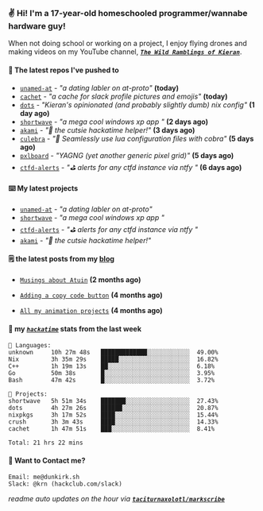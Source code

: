 ### ✌️ Hi! I'm a 17-year-old homeschooled programmer/wannabe hardware guy!

When not doing school or working on a project, I enjoy flying drones and making videos on my YouTube channel, [**_`The Wild Ramblings of Kieran`_**](https://youtube.com/@kieran.rambles).

#### 👷 The latest repos I've pushed to

- [`unamed-at`](https://github.com/taciturnaxolotl/unamed-at) - _"a dating labler on at-proto"_ **(today)**
- [`cachet`](https://github.com/taciturnaxolotl/cachet) - _"a cache for slack profile pictures and emojis"_ **(today)**
- [`dots`](https://github.com/taciturnaxolotl/dots) - _"Kieran's opinionated (and probably slightly dumb) nix config"_ **(1 day ago)**
- [`shortwave`](https://github.com/taciturnaxolotl/shortwave) - _"a mega cool windows xp app "_ **(2 days ago)**
- [`akami`](https://github.com/taciturnaxolotl/akami) - _"🌷 the cutsie hackatime helper!"_ **(3 days ago)**
- [`culebra`](https://github.com/Fuabioo/culebra) - _"🐍 Seamlessly use lua configuration files with cobra"_ **(5 days ago)**
- [`pxlboard`](https://github.com/taciturnaxolotl/pxlboard) - _"YAGNG (yet another generic pixel grid)"_ **(5 days ago)**
- [`ctfd-alerts`](https://github.com/taciturnaxolotl/ctfd-alerts) - _"⛳ alerts for any ctfd instance via ntfy "_ **(6 days ago)**

#### ⌨️ My latest projects

- [`unamed-at`](https://github.com/taciturnaxolotl/unamed-at) - _"a dating labler on at-proto"_
- [`shortwave`](https://github.com/taciturnaxolotl/shortwave) - _"a mega cool windows xp app "_
- [`ctfd-alerts`](https://github.com/taciturnaxolotl/ctfd-alerts) - _"⛳ alerts for any ctfd instance via ntfy "_
- [`akami`](https://github.com/taciturnaxolotl/akami) - _"🌷 the cutsie hackatime helper!"_

#### 🗒️ the latest posts from my [blog](https://dunkirk.sh)

- [`Musings about Atuin`](https://dunkirk.sh/blog/atuin/) **(2 months ago)**

- [`Adding a copy code button`](https://dunkirk.sh/blog/adding-a-copy-button/) **(4 months ago)**

- [`All my animation projects`](https://dunkirk.sh/blog/my-animations/) **(4 months ago)**



#### 📡 my [_`hackatime`_](https://waka.hackclub.com) stats from the last week

```text
💾 Languages:
unknown     10h 27m 48s   █████████████░░░░░░░░░░░░  49.00%
Nix         3h 35m 29s    █████░░░░░░░░░░░░░░░░░░░░  16.82%
C++         1h 19m 13s    ██░░░░░░░░░░░░░░░░░░░░░░░  6.18%
Go          50m 38s       █░░░░░░░░░░░░░░░░░░░░░░░░  3.95%
Bash        47m 42s       █░░░░░░░░░░░░░░░░░░░░░░░░  3.72%

💼 Projects:
shortwave   5h 51m 34s    ███████░░░░░░░░░░░░░░░░░░  27.43%
dots        4h 27m 26s    ██████░░░░░░░░░░░░░░░░░░░  20.87%
nixpkgs     3h 17m 52s    ████░░░░░░░░░░░░░░░░░░░░░  15.44%
crush       3h 3m 43s     ████░░░░░░░░░░░░░░░░░░░░░  14.33%
cachet      1h 47m 51s    ███░░░░░░░░░░░░░░░░░░░░░░  8.41%

Total: 21 hrs 22 mins
```

#### 📮 Want to Contact me?

```text
Email: me@dunkirk.sh
Slack: @krn (hackclub.com/slack)
```

_readme auto updates on the hour via [**`taciturnaxolotl/markscribe`**](https://github.com/taciturnaxolotl/markscribe)_
